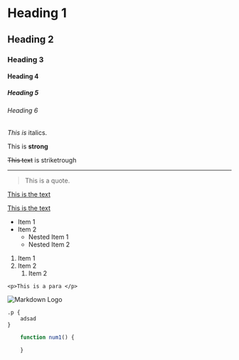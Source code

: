 <!-- Headings -->
# Heading 1

## Heading 2

### Heading 3

#### Heading 4

##### Heading 5

###### Heading 6

<!-- Italis -->
*This is* italics.

<!-- Strong -->
This is **strong**

<!-- Strikethroug -->

~~This text~~ is striketrough

<!-- Horizonal rule -->
___

<!-- Blockquotes -->
> This is a quote.

<!-- Links -->
[This is the text](https://google.com)

[This is the text](https://google.com "Bhanu")

<!-- Ul -->

* Item 1
* Item 2
    * Nested Item 1
    * Nested Item 2


<!-- OL -->
1. Item 1
1. Item 2
    1. Item 2

<!-- Inline Block -->

`<p>This is a para </p>`

![Markdown Logo](https://markdown-here.com/img/icon256.png)

<!-- Github Markdown -->
```
.p {
    adsad
}
```

```javascript
    function num1() {

    }
```

